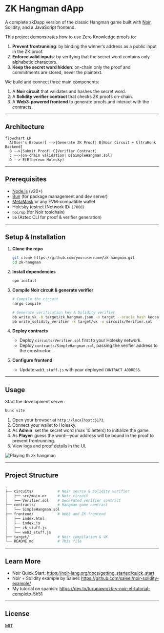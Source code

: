 # ZK Hangman dApp

A complete zkDapp version of the classic Hangman game built with [Noir](https://noir-lang.org/), Solidity, and a JavaScript frontend.

This project demonstrates how to use Zero Knowledge proofs to:

1. **Prevent frontrunning**: by binding the winner’s address as a public input in the ZK proof.
2. **Enforce valid inputs**: by verifying that the secret word contains only alphabetic characters.
3. **Keep the secret word hidden**: on-chain only the proof and commitments are stored, never the plaintext.

We build and connect three main components:

1. A **Noir circuit** that validates and hashes the secret word.
2. A **Solidity verifier contract** that checks ZK proofs on-chain.
3. A **Web3-powered frontend** to generate proofs and interact with the contracts.

---

## Architecture

```mermaid
flowchart LR
  A[User's Browser] -->|Generate ZK Proof| B[Noir Circuit + UltraHonk Backend]
  B -->|Submit Proof| C[Verifier Contract]
  C -->|on-chain validation| D[SimpleHangman.sol]
  D --> E[Ethereum Holesky]
```

---

## Prerequisites

- [Node.js](https://nodejs.org/) (v20+)
- [Bun](https://bun.sh/) (for package management and dev server)
- [MetaMask](https://metamask.io/) or any EVM-compatible wallet
- Holesky testnet (Network ID: `17000`)
- `noirup` (for Noir toolchain)
- `bb` (Aztec CLI for proof & verifier generation)

---

## Setup & Installation

1. **Clone the repo**
   ```bash
   git clone https://github.com/yourusername/zk-hangman.git
   cd zk-hangman
   ```

2. **Install dependencies**
   ```bash
   npm install
   ```

3. **Compile Noir circuit & generate verifier**
   ```bash
   # Compile the circuit
   nargo compile

   # Generate verification key & Solidity verifier
   bb write_vk -b target/zk_hangman.json -o target --oracle_hash keccak
   bb write_solidity_verifier -k target/vk -o circuits/Verifier.sol
   ```

4. **Deploy contracts**
   - Deploy `circuits/Verifier.sol` first to your Holesky network.
   - Deploy `contracts/SimpleHangman.sol`, passing the verifier address to the constructor.

5. **Configure frontend**
   - Update `web3_stuff.js` with your deployed `CONTRACT_ADDRESS`.

---

## Usage

Start the development server:

```bash
bunx vite
```

1. Open your browser at `http://localhost:5173`.
2. Connect your wallet to Holesky.
3. As **Admin**: set the secret word (max 10 letters) to initialize the game.
4. As **Player**: guess the word—your address will be bound in the proof to prevent frontrunning.
5. View logs and proof details in the UI.

![Playing th zk hangman](https://dev-to-uploads.s3.amazonaws.com/uploads/articles/31zn4thz6q32kau24837.png)

---

## Project Structure

```bash
.
├── circuits/           # Noir source & Solidity verifier
│   ├── src/main.nr     # Noir circuit
│   └── Verifier.sol    # Generated verifier contract
├── contracts/          # Hangman game contract
│   └── SimpleHangman.sol
├── frontend/           # Web3 and ZK frontend
│   ├── index.html
│   ├── index.js
│   ├── zk_stuff.js
│   └── web3_stuff.js
├── target/             # Noir compilation & VK
└── README.md           # This file
```

---

## Learn More

- Noir Quick Start: https://noir-lang.org/docs/getting_started/quick_start
- Noir + Solidity example by Saleel: https://github.com/saleel/noir-solidity-example/
- My tutorial on spanish: https://dev.to/turupawn/zk-y-noir-el-tutorial-completo-5h51

---

## License

[MIT](LICENSE)

